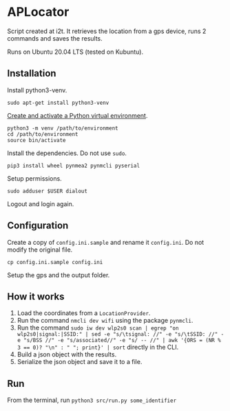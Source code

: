 # APLocator

Script created at i2t. It retrieves the location from a gps device, runs 2 commands and saves the results.

Runs on Ubuntu 20.04 LTS (tested on Kubuntu).

## Installation

Install python3-venv.

```
sudo apt-get install python3-venv
```

[Create and activate a Python virtual environment](https://docs.python.org/3/library/venv.html).

```
python3 -m venv /path/to/environment
cd /path/to/environment
source bin/activate
```

Install the dependencies. Do not use `sudo`.

```
pip3 install wheel pynmea2 pynmcli pyserial
```

Setup permissions.

```
sudo adduser $USER dialout
```

Logout and login again.

## Configuration

Create a copy of `config.ini.sample` and rename it `config.ini`. Do not modify the original file.

```
cp config.ini.sample config.ini
```

Setup the gps and the output folder.

## How it works

1. Load the coordinates from a `LocationProvider`.
2. Run the command `nmcli dev wifi` using the package `pynmcli`.
3. Run the command `sudo iw dev wlp2s0 scan | egrep "on wlp2s0|signal:|SSID:" | sed -e "s/\tsignal: //" -e "s/\tSSID: //" -e "s/BSS //" -e "s/associated//" -e "s/ -- //" | awk '{ORS = (NR % 3 == 0)? "\n" : " "; print}' | sort` directly in the CLI.
4. Build a json object with the results.
5. Serialize the json object and save it to a file.

## Run

From the terminal, run `python3 src/run.py some_identifier`
